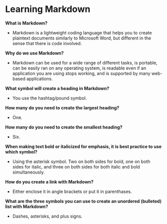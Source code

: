 # Learning Markdown

**What is Markdown?**

- Markdown is a lightweight coding language that helps you to create plaintext documents similarly to Microsoft Word, but different in the sense that there is code involved.

**Why do we use Markdown?**

- Markdown can be used for a wide range of different tasks, is portable, can be easily ran on any operating system, is readable even if an application you are using stops working, and is supported by many web-based applications.

**What symbol will create a heading in Markdown?**

- You use the hashtag/pound symbol.

**How many do you need to create the largest heading?**

- One.

**How many do you need to create the smallest heading?**

- Six.

**When making text bold or italicized for emphasis, it is best practice to use which symbol?**

- Using the asterisk symbol. Two on both sides for bold, one on both sides for italic, and three on both sides for both italic and bold simultaneously.

**How do you create a link with Markdown?**

- Either enclose it in angle brackets or put it in parenthases.

**What are the three symbols you can use to create an unordered (bulleted) list with Markdown?**

- Dashes, asterisks, and plus signs.
